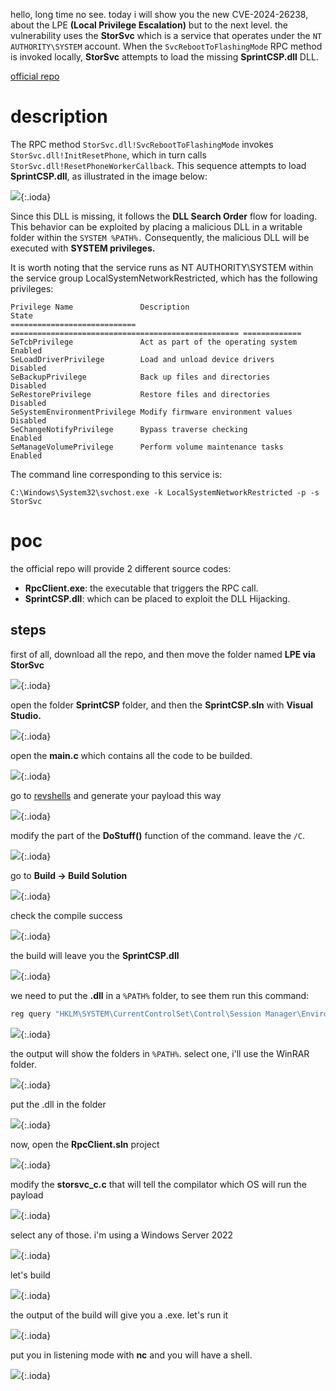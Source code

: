 hello, long time no see. today i will show you the new CVE-2024-26238, about the LPE **(Local Privilege Escalation)** but to the next level. the vulnerability uses the **StorSvc** which is a service that operates under the `NT AUTHORITY\SYSTEM` account. When the `SvcRebootToFlashingMode` RPC method is invoked locally, **StorSvc** attempts to load the missing **SprintCSP.dll** DLL.

[official repo](https://github.com/blackarrowsec/redteam-research/tree/master/LPE%20via%20StorSvc)

# description


The RPC method `StorSvc.dll!SvcRebootToFlashingMode` invokes `StorSvc.dll!InitResetPhone`, which in turn calls `StorSvc.dll!ResetPhoneWorkerCallback`. This sequence attempts to load **SprintCSP.dll**, as illustrated in the image below:

![](https://raw.githubusercontent.com/notluken/notluken.github.io/assets/posts/2024-05-27-CVE-2024-26238_CVE-2024-26238/FactoryResetUICC.png){:.ioda}

Since this DLL is missing, it follows the **DLL Search Order** flow for loading. This behavior can be exploited by placing a malicious DLL in a writable folder within the `SYSTEM %PATH%.` Consequently, the malicious DLL will be executed with **SYSTEM privileges.**

It is worth noting that the service runs as NT AUTHORITY\SYSTEM within the service group LocalSystemNetworkRestricted, which has the following privileges:

```
Privilege Name               Description                                         State       
============================ =================================================== =============
SeTcbPrivilege               Act as part of the operating system                 Enabled   
SeLoadDriverPrivilege        Load and unload device drivers                      Disabled
SeBackupPrivilege            Back up files and directories                       Disabled
SeRestorePrivilege           Restore files and directories                       Disabled
SeSystemEnvironmentPrivilege Modify firmware environment values                  Disabled
SeChangeNotifyPrivilege      Bypass traverse checking                            Enabled   
SeManageVolumePrivilege      Perform volume maintenance tasks                    Enabled   
```


The command line corresponding to this service is:

```
C:\Windows\System32\svchost.exe -k LocalSystemNetworkRestricted -p -s StorSvc
```

# poc

the official repo will provide 2 different source codes:

* **RpcClient.exe**: the executable that triggers the RPC call.
* **SprintCSP.dll**: which can be placed to exploit the DLL Hijacking. 

## steps

first of all, download all the repo, and then move the folder named **LPE via StorSvc**

![](https://raw.githubusercontent.com/notluken/notluken.github.io/assets/posts/2024-05-27-CVE-2024-26238_CVE-2024-26238/1.png){:.ioda}

open the folder **SprintCSP** folder, and then the **SprintCSP.sln** with **Visual Studio.**

![](https://raw.githubusercontent.com/notluken/notluken.github.io/assets/posts/2024-05-27-CVE-2024-26238_CVE-2024-26238/2.png){:.ioda}

open the **main.c** which contains all the code to be builded.

![](https://raw.githubusercontent.com/notluken/notluken.github.io/assets/posts/2024-05-27-CVE-2024-26238_CVE-2024-26238/3.png){:.ioda}

go to [revshells](https://revshells.com) and generate your payload this way

![](https://raw.githubusercontent.com/notluken/notluken.github.io/assets/posts/2024-05-27-CVE-2024-26238_CVE-2024-26238/4.1.png){:.ioda}

modify the part of the **DoStuff()** function of the command.  leave the `/C`. 

![](https://raw.githubusercontent.com/notluken/notluken.github.io/assets/posts/2024-05-27-CVE-2024-26238_CVE-2024-26238/4.2.png){:.ioda}

go to **Build -> Build Solution**

![](https://raw.githubusercontent.com/notluken/notluken.github.io/assets/posts/2024-05-27-CVE-2024-26238_CVE-2024-26238/5.png){:.ioda}

check the compile success

![](https://raw.githubusercontent.com/notluken/notluken.github.io/assets/posts/2024-05-27-CVE-2024-26238_CVE-2024-26238/6.png){:.ioda}

the build will leave you the **SprintCSP.dll**

![](https://raw.githubusercontent.com/notluken/notluken.github.io/assets/posts/2024-05-27-CVE-2024-26238_CVE-2024-26238/7.png){:.ioda}

we need to put the **.dll** in a `%PATH%` folder, to see them run this command:

```powershell
reg query "HKLM\SYSTEM\CurrentControlSet\Control\Session Manager\Environment" -v Path
```

![](https://raw.githubusercontent.com/notluken/notluken.github.io/assets/posts/2024-05-27-CVE-2024-26238_CVE-2024-26238/8.png){:.ioda}

the output will show the folders in `%PATH%`. select one, i'll use the WinRAR folder.

![](https://raw.githubusercontent.com/notluken/notluken.github.io/assets/posts/2024-05-27-CVE-2024-26238_CVE-2024-26238/9.png){:.ioda}

put the .dll in the folder

![](https://raw.githubusercontent.com/notluken/notluken.github.io/assets/posts/2024-05-27-CVE-2024-26238_CVE-2024-26238/10.png){:.ioda}

now, open the **RpcClient.sln** project

![](https://raw.githubusercontent.com/notluken/notluken.github.io/assets/posts/2024-05-27-CVE-2024-26238_CVE-2024-26238/11.png){:.ioda}

modify the **storsvc_c.c** that will tell the compilator which OS will run the payload

![](https://raw.githubusercontent.com/notluken/notluken.github.io/assets/posts/2024-05-27-CVE-2024-26238_CVE-2024-26238/13.png){:.ioda}

select any of those. i'm using a Windows Server 2022

![](https://raw.githubusercontent.com/notluken/notluken.github.io/assets/posts/2024-05-27-CVE-2024-26238_CVE-2024-26238/14.png){:.ioda}

let's build


![](https://raw.githubusercontent.com/notluken/notluken.github.io/assets/posts/2024-05-27-CVE-2024-26238_CVE-2024-26238/15.png){:.ioda}

the output of the build will give you a .exe. let's run it

![](https://raw.githubusercontent.com/notluken/notluken.github.io/assets/posts/2024-05-27-CVE-2024-26238_CVE-2024-26238/17.png){:.ioda}

put you in listening mode with **nc** and you will have a shell.

![](https://raw.githubusercontent.com/notluken/notluken.github.io/assets/posts/2024-05-27-CVE-2024-26238_CVE-2024-26238/18.png){:.ioda}
